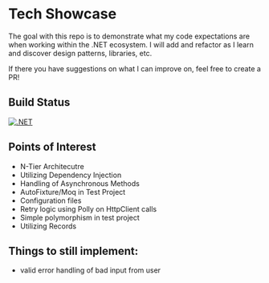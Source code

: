 # Tech Showcase

The goal with this repo is to demonstrate what my code expectations are when working within the .NET ecosystem. I will add and refactor as I learn and discover design patterns, libraries, etc. 

If there you have suggestions on what I can improve on, feel free to create a PR!

## Build Status
[![.NET](https://github.com/AlexanderFlick/TechShowcase/actions/workflows/dotnet.yml/badge.svg)](https://github.com/AlexanderFlick/TechShowcase/actions/workflows/dotnet.yml)

## Points of Interest

- N-Tier Architecutre
- Utilizing Dependency Injection
- Handling of Asynchronous Methods
- AutoFixture/Moq in Test Project
- Configuration files
- Retry logic using Polly on HttpClient calls
- Simple polymorphism in test project
- Utilizing Records

## Things to still implement:

- valid error handling of bad input from user
